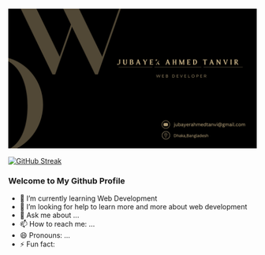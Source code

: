 ![The San Juan Mountains are beautiful!](/git%20cover.png "San Juan Mountains")

<a href="https://git.io/streak-stats"><img src="https://github-readme-streak-stats.herokuapp.com?user=jubayer234&theme=dark&border_radius=5&card_width=1000&border=CAB387&stroke=CAB387&ring=CAB387&fire=CAB387&currStreakLabel=CAB387&dates=FFFFFF" alt="GitHub Streak" /></a>

### Welcome to My Github Profile

- 🌱 I’m currently learning Web Development
- 🤔 I’m looking for help to learn more and more about web development
- 💬 Ask me about ...
- 📫 How to reach me: ...
- 😄 Pronouns: ...
- ⚡ Fun fact: 
